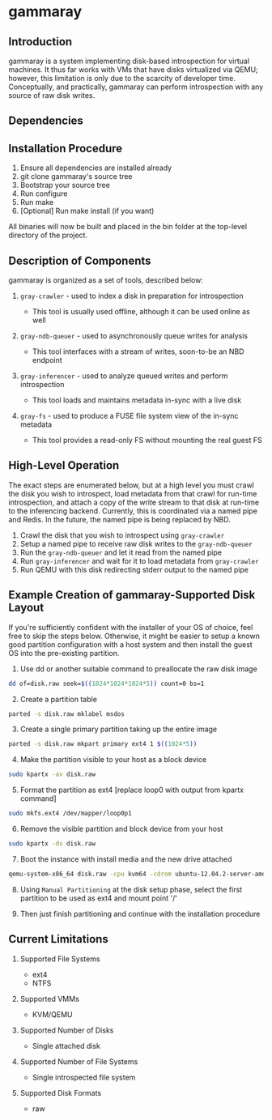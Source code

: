 # gammaray

## Introduction

gammaray is a system implementing disk-based introspection for virtual
machines.  It thus far works with VMs that have disks virtualized via QEMU;
however, this limitation is only due to the scarcity of developer time.
Conceptually, and practically, gammaray can perform introspection with any
source of raw disk writes.

## Dependencies

## Installation Procedure

1. Ensure all dependencies are installed already
2. git clone gammaray's source tree
3. Bootstrap your source tree
4. Run configure
5. Run make
6. [Optional] Run make install (if you want)

All binaries will now be built and placed in the bin folder at the top-level
directory of the project.

## Description of Components

gammaray is organized as a set of tools, described below:

1. `gray-crawler` - used to index a disk in preparation for introspection
    * This tool is usually used offline, although it can be used online as well

2. `gray-ndb-queuer` - used to asynchronously queue writes for analysis
    * This tool interfaces with a stream of writes, soon-to-be an NBD endpoint

3. `gray-inferencer` - used to analyze queued writes and perform introspection
    * This tool loads and maintains metadata in-sync with a live disk

4. `gray-fs` - used to produce a FUSE file system view of the in-sync metadata
    * This tool provides a read-only FS without mounting the real guest FS

## High-Level Operation

The exact steps are enumerated below, but at a high level you must crawl the
disk you wish to introspect, load metadata from that crawl for run-time
introspection, and attach a copy of the write stream to that disk at run-time
to the inferencing backend.  Currently, this is coordinated via a named pipe
and Redis.  In the future, the named pipe is being replaced by NBD.

1. Crawl the disk that you wish to introspect using `gray-crawler`
2. Setup a named pipe to receive raw disk writes to the `gray-ndb-queuer`
3. Run the `gray-ndb-queuer` and let it read from the named pipe
4. Run `gray-inferencer` and wait for it to load metadata from `gray-crawler`
5. Run QEMU with this disk redirecting stderr output to the named pipe 

## Example Creation of gammaray-Supported Disk Layout

If you're sufficiently confident with the installer of your OS of choice, feel
free to skip the steps below.  Otherwise, it might be easier to setup a known
good partition configuration with a host system and then install the guest OS
into the pre-existing partition.

1. Use dd or another suitable command to preallocate the raw disk image

```bash
dd of=disk.raw seek=$((1024*1024*1024*5)) count=0 bs=1
```

2. Create a partition table

```bash
parted -s disk.raw mklabel msdos
```

3. Create a single primary partition taking up the entire image

```bash
parted -s disk.raw mkpart primary ext4 1 $((1024*5))
```

4. Make the partition visible to your host as a block device

```bash
sudo kpartx -av disk.raw
```

5. Format the partition as ext4 [replace loop0 with output from kpartx command]

```bash
sudo mkfs.ext4 /dev/mapper/loop0p1
```

6. Remove the visible partition and block device from your host

```bash
sudo kpartx -dv disk.raw
```

7. Boot the instance with install media and the new drive attached

```bash
qemu-system-x86_64 disk.raw -cpu kvm64 -cdrom ubuntu-12.04.2-server-amd64.iso
```

8. Using `Manual Partitioning` at the disk setup phase, select the first
   partition to be used as ext4 and mount point '/'

9. Then just finish partitioning and continue with the installation procedure

## Current Limitations

1. Supported File Systems
    * ext4
    * NTFS

2. Supported VMMs
    * KVM/QEMU

3. Supported Number of Disks
    * Single attached disk

4. Supported Number of File Systems
    * Single introspected file system

5. Supported Disk Formats
    * raw
